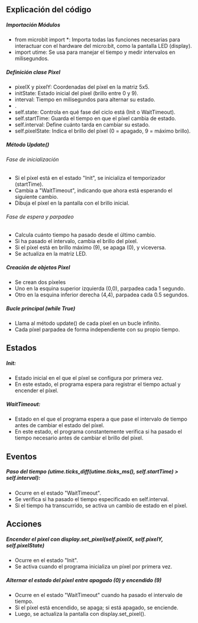 ## Explicación del código
##### Importación Módulos
- from microbit import *: Importa todas las funciones necesarias para interactuar con el hardware del micro:bit, como la pantalla LED (display).
- import utime: Se usa para manejar el tiempo y medir intervalos en milisegundos.
  
##### Definición clase Pixel
- pixelX y pixelY: Coordenadas del píxel en la matriz 5x5.
- initState: Estado inicial del píxel (brillo entre 0 y 9).
- interval: Tiempo en milisegundos para alternar su estado.
- .
- self.state: Controla en qué fase del ciclo está (Init o WaitTimeout).
- self.startTime: Guarda el tiempo en que el píxel cambia de estado.
- self.interval: Define cuánto tarda en cambiar su estado.
- self.pixelState: Indica el brillo del píxel (0 = apagado, 9 = máximo brillo).
  
##### Método Update()
###### Fase de inicialización
- Si el píxel está en el estado "Init", se inicializa el temporizador (startTime).
- Cambia a "WaitTimeout", indicando que ahora está esperando el siguiente cambio.
- Dibuja el píxel en la pantalla con el brillo inicial.
###### Fase de espera y parpadeo
- Calcula cuánto tiempo ha pasado desde el último cambio.
- Si ha pasado el intervalo, cambia el brillo del píxel.
- Si el píxel está en brillo máximo (9), se apaga (0), y viceversa.
- Se actualiza en la matriz LED.

##### Creación de objetos Pixel
- Se crean dos píxeles
- Uno en la esquina superior izquierda (0,0), parpadea cada 1 segundo.
- Otro en la esquina inferior derecha (4,4), parpadea cada 0.5 segundos.

##### Bucle principal (while True)
- Llama al método update() de cada píxel en un bucle infinito.
- Cada píxel parpadea de forma independiente con su propio tiempo.


## Estados
##### Init:
- Estado inicial en el que el píxel se configura por primera vez.
- En este estado, el programa espera para registrar el tiempo actual y encender el píxel.
##### WaitTimeout:
- Estado en el que el programa espera a que pase el intervalo de tiempo antes de cambiar el estado del píxel.
- En este estado, el programa constantemente verifica si ha pasado el tiempo necesario antes de cambiar el brillo del píxel.


## Eventos
##### Paso del tiempo (utime.ticks_diff(utime.ticks_ms(), self.startTime) > self.interval):
- Ocurre en el estado "WaitTimeout".
- Se verifica si ha pasado el tiempo especificado en self.interval.
- Si el tiempo ha transcurrido, se activa un cambio de estado en el píxel.


## Acciones
##### Encender el píxel con display.set_pixel(self.pixelX, self.pixelY, self.pixelState)
- Ocurre en el estado "Init".
- Se activa cuando el programa inicializa un píxel por primera vez.
##### Alternar el estado del píxel entre apagado (0) y encendido (9)
- Ocurre en el estado "WaitTimeout" cuando ha pasado el intervalo de tiempo.
- Si el píxel está encendido, se apaga; si está apagado, se enciende.
- Luego, se actualiza la pantalla con display.set_pixel().
